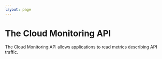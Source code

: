 ```yaml
---
layout: page
---
```

# The Cloud Monitoring API

The Cloud Monitoring API allows applications to read metrics describing API traffic.